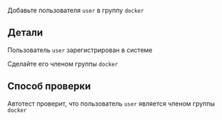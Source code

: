 Добавьте пользователя `user` в группу `docker`

## Детали

Пользователь `user` зарегистрирован в системе

Сделайте его членом группы `docker`

## Способ проверки

Автотест проверит, что пользователь `user` является членом группы `docker`